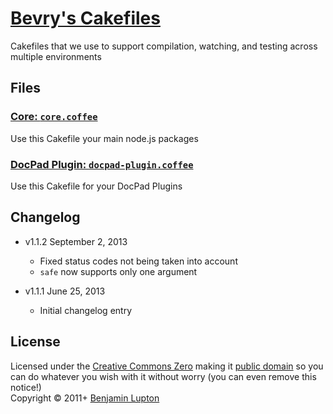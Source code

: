 # [Bevry's Cakefiles](https://gist.github.com/balupton/6409278)
Cakefiles that we use to support compilation, watching, and testing across multiple environments


## Files

### [Core: `core.coffee`](https://gist.github.com/balupton/6409278/raw/6adcc01e34ace2918c4a9a7892ff7cf2a5e89538/core.coffee)
Use this Cakefile your main node.js packages

### [DocPad Plugin: `docpad-plugin.coffee`](https://gist.github.com/balupton/6409278/raw/5164b0d4c00e72aeaafd7c95e3d6275f3ecc7cb5/docpad-plugin.coffee)
Use this Cakefile for your DocPad Plugins


## Changelog

- v1.1.2 September 2, 2013
  - Fixed status codes not being taken into account
  - `safe` now supports only one argument

- v1.1.1 June 25, 2013
  - Initial changelog entry


## License
Licensed under the [Creative Commons Zero](http://creativecommons.org/publicdomain/zero/1.0/) making it [public domain](https://en.wikipedia.org/wiki/Public_domain) so you can do whatever you wish with it without worry (you can even remove this notice!)
<br/>Copyright &copy; 2011+ [Benjamin Lupton](http://balupton.com)